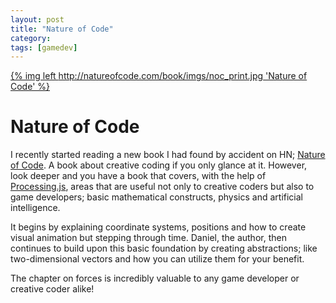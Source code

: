 ```yaml
---
layout: post
title: "Nature of Code"
category: 
tags: [gamedev]
---
```



[{% img left http://natureofcode.com/book/imgs/noc_print.jpg 'Nature of Code' %}](http://natureofcode.com/book/)

# Nature of Code

I recently started reading a new book I had found by accident on HN; [Nature of Code](http://natureofcode.com). A book about creative coding if you only glance at it. However, look deeper and you have a book that covers, with the help of [Processing.js](http://processing.org), areas that are useful not only to creative coders but also to game developers; basic mathematical constructs, physics and artificial intelligence. 

It begins by explaining coordinate systems, positions and how to create visual animation but stepping through time. Daniel, the author, then continues to build upon this basic foundation by creating abstractions; like two-dimensional vectors and how you can utilize them for your benefit. 

The chapter on forces is incredibly valuable to any game developer or creative coder alike! 

